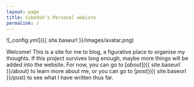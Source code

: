 ```yaml
---
layout: page
title: CubeOvO's Personal webiste
permalink: /
---
```

![_config.yml]({{ site.baseurl }}/images/avatar.png)

Welcome! This is a site for me to blog, a figurative place to organise my thoughts. If this project survives long enough, maybe more things will be added into the website. For now, you can go to [_about_]({{ site.baseurl }}/about) to learn more about me, or you can go to [_post_]({{ site.baseurl }}/post) to see what I have written thus far.


<!-- ---
layout: default
---

<div class="posts">
  {% for post in site.posts %}
    <article class="post">    
      
      <h1><a href="{{ site.baseurl }}{{ post.url }}">{{ post.title }}</a></h1>

      <div class="entry">
        {{ post.content | truncatewords:40}}
      </div>
      
      <a href="{{ site.baseurl }}{{ post.url }}" class="read-more">Read More</a>
    </article>
  {% endfor %}
</div> -->